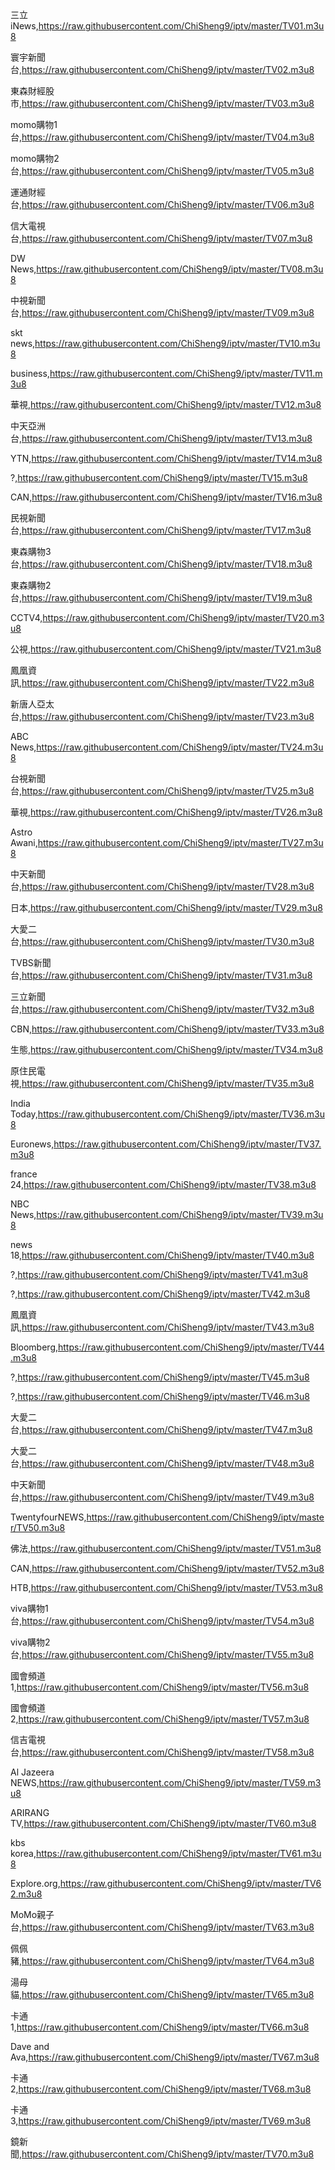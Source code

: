 三立iNews,https://raw.githubusercontent.com/ChiSheng9/iptv/master/TV01.m3u8

寰宇新聞台,https://raw.githubusercontent.com/ChiSheng9/iptv/master/TV02.m3u8

東森財經股市,https://raw.githubusercontent.com/ChiSheng9/iptv/master/TV03.m3u8

momo購物1台,https://raw.githubusercontent.com/ChiSheng9/iptv/master/TV04.m3u8

momo購物2台,https://raw.githubusercontent.com/ChiSheng9/iptv/master/TV05.m3u8

運通財經台,https://raw.githubusercontent.com/ChiSheng9/iptv/master/TV06.m3u8

信大電視台,https://raw.githubusercontent.com/ChiSheng9/iptv/master/TV07.m3u8

DW News,https://raw.githubusercontent.com/ChiSheng9/iptv/master/TV08.m3u8

中視新聞台,https://raw.githubusercontent.com/ChiSheng9/iptv/master/TV09.m3u8

skt news,https://raw.githubusercontent.com/ChiSheng9/iptv/master/TV10.m3u8

business,https://raw.githubusercontent.com/ChiSheng9/iptv/master/TV11.m3u8

華視,https://raw.githubusercontent.com/ChiSheng9/iptv/master/TV12.m3u8

中天亞洲台,https://raw.githubusercontent.com/ChiSheng9/iptv/master/TV13.m3u8

YTN,https://raw.githubusercontent.com/ChiSheng9/iptv/master/TV14.m3u8

?,https://raw.githubusercontent.com/ChiSheng9/iptv/master/TV15.m3u8

CAN,https://raw.githubusercontent.com/ChiSheng9/iptv/master/TV16.m3u8

民視新聞台,https://raw.githubusercontent.com/ChiSheng9/iptv/master/TV17.m3u8

東森購物3台,https://raw.githubusercontent.com/ChiSheng9/iptv/master/TV18.m3u8

東森購物2台,https://raw.githubusercontent.com/ChiSheng9/iptv/master/TV19.m3u8

CCTV4,https://raw.githubusercontent.com/ChiSheng9/iptv/master/TV20.m3u8

公視,https://raw.githubusercontent.com/ChiSheng9/iptv/master/TV21.m3u8

鳳凰資訊,https://raw.githubusercontent.com/ChiSheng9/iptv/master/TV22.m3u8

新唐人亞太台,https://raw.githubusercontent.com/ChiSheng9/iptv/master/TV23.m3u8

ABC News,https://raw.githubusercontent.com/ChiSheng9/iptv/master/TV24.m3u8

台視新聞台,https://raw.githubusercontent.com/ChiSheng9/iptv/master/TV25.m3u8

華視,https://raw.githubusercontent.com/ChiSheng9/iptv/master/TV26.m3u8

Astro Awani,https://raw.githubusercontent.com/ChiSheng9/iptv/master/TV27.m3u8

中天新聞台,https://raw.githubusercontent.com/ChiSheng9/iptv/master/TV28.m3u8

日本,https://raw.githubusercontent.com/ChiSheng9/iptv/master/TV29.m3u8

大愛二台,https://raw.githubusercontent.com/ChiSheng9/iptv/master/TV30.m3u8

TVBS新聞台,https://raw.githubusercontent.com/ChiSheng9/iptv/master/TV31.m3u8

三立新聞台,https://raw.githubusercontent.com/ChiSheng9/iptv/master/TV32.m3u8

CBN,https://raw.githubusercontent.com/ChiSheng9/iptv/master/TV33.m3u8

生態,https://raw.githubusercontent.com/ChiSheng9/iptv/master/TV34.m3u8

原住民電視,https://raw.githubusercontent.com/ChiSheng9/iptv/master/TV35.m3u8

India Today,https://raw.githubusercontent.com/ChiSheng9/iptv/master/TV36.m3u8

Euronews,https://raw.githubusercontent.com/ChiSheng9/iptv/master/TV37.m3u8

france 24,https://raw.githubusercontent.com/ChiSheng9/iptv/master/TV38.m3u8

NBC News,https://raw.githubusercontent.com/ChiSheng9/iptv/master/TV39.m3u8

news 18,https://raw.githubusercontent.com/ChiSheng9/iptv/master/TV40.m3u8

?,https://raw.githubusercontent.com/ChiSheng9/iptv/master/TV41.m3u8

?,https://raw.githubusercontent.com/ChiSheng9/iptv/master/TV42.m3u8

鳳凰資訊,https://raw.githubusercontent.com/ChiSheng9/iptv/master/TV43.m3u8

Bloomberg,https://raw.githubusercontent.com/ChiSheng9/iptv/master/TV44.m3u8

?,https://raw.githubusercontent.com/ChiSheng9/iptv/master/TV45.m3u8

?,https://raw.githubusercontent.com/ChiSheng9/iptv/master/TV46.m3u8

大愛二台,https://raw.githubusercontent.com/ChiSheng9/iptv/master/TV47.m3u8

大愛二台,https://raw.githubusercontent.com/ChiSheng9/iptv/master/TV48.m3u8

中天新聞台,https://raw.githubusercontent.com/ChiSheng9/iptv/master/TV49.m3u8

TwentyfourNEWS,https://raw.githubusercontent.com/ChiSheng9/iptv/master/TV50.m3u8

佛法,https://raw.githubusercontent.com/ChiSheng9/iptv/master/TV51.m3u8

CAN,https://raw.githubusercontent.com/ChiSheng9/iptv/master/TV52.m3u8

HTB,https://raw.githubusercontent.com/ChiSheng9/iptv/master/TV53.m3u8

viva購物1台,https://raw.githubusercontent.com/ChiSheng9/iptv/master/TV54.m3u8

viva購物2台,https://raw.githubusercontent.com/ChiSheng9/iptv/master/TV55.m3u8

國會頻道1,https://raw.githubusercontent.com/ChiSheng9/iptv/master/TV56.m3u8

國會頻道2,https://raw.githubusercontent.com/ChiSheng9/iptv/master/TV57.m3u8

信吉電視台,https://raw.githubusercontent.com/ChiSheng9/iptv/master/TV58.m3u8

Al Jazeera NEWS,https://raw.githubusercontent.com/ChiSheng9/iptv/master/TV59.m3u8

ARIRANG TV,https://raw.githubusercontent.com/ChiSheng9/iptv/master/TV60.m3u8

kbs korea,https://raw.githubusercontent.com/ChiSheng9/iptv/master/TV61.m3u8

Explore.org,https://raw.githubusercontent.com/ChiSheng9/iptv/master/TV62.m3u8

MoMo親子台,https://raw.githubusercontent.com/ChiSheng9/iptv/master/TV63.m3u8

佩佩豬,https://raw.githubusercontent.com/ChiSheng9/iptv/master/TV64.m3u8

湯母貓,https://raw.githubusercontent.com/ChiSheng9/iptv/master/TV65.m3u8

卡通1,https://raw.githubusercontent.com/ChiSheng9/iptv/master/TV66.m3u8

Dave and Ava,https://raw.githubusercontent.com/ChiSheng9/iptv/master/TV67.m3u8

卡通2,https://raw.githubusercontent.com/ChiSheng9/iptv/master/TV68.m3u8

卡通3,https://raw.githubusercontent.com/ChiSheng9/iptv/master/TV69.m3u8

鏡新聞,https://raw.githubusercontent.com/ChiSheng9/iptv/master/TV70.m3u8
